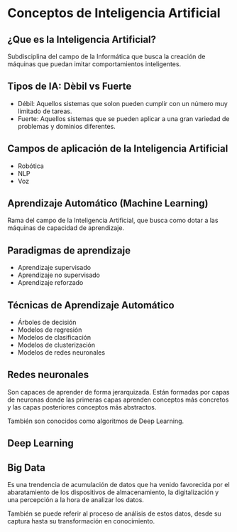 # Conceptos de Inteligencia Artificial

## ¿Que es la Inteligencia Artificial?

Subdisciplina del campo de la Informática que busca la creación de máquinas que puedan imitar comportamientos inteligentes.

## Tipos de IA: Dèbil vs Fuerte

* Débil: Aquellos sistemas que solon pueden cumplir con un número muy limitado de tareas.
* Fuerte: Aquellos sistemas que se pueden aplicar a una gran variedad de problemas y dominios diferentes.

## Campos de aplicación de la Inteligencia Artificial

* Robótica
* NLP
* Voz

## Aprendizaje Automático (Machine Learning)

Rama del campo de la Inteligencia Artificial, que busca como dotar a las máquinas de capacidad de aprendizaje.

## Paradigmas de aprendizaje

* Aprendizaje supervisado
* Aprendizaje no supervisado
* Aprendizaje reforzado

## Técnicas de Aprendizaje Automático

* Árboles de decisión
* Modelos de regresión
* Modelos de clasificación
* Modelos de clusterización
* Modelos de redes neuronales

## Redes neuronales

Son capaces de aprender de forma jerarquizada. Están formadas por capas de neuronas donde las primeras capas aprenden conceptos más concretos y las capas posteriores conceptos más abstractos.

También son conocidos como algoritmos de Deep Learning.

## Deep Learning

## Big Data
Es una trendencia de acumulación de datos que ha venido favorecida por el abaratamiento de los dispositivos de almacenamiento, la digitalización y una percepción a la hora de analizar los datos.

También se puede referir al proceso de análisis de estos datos, desde su captura hasta su transformación en conocimiento.
